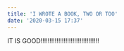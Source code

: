 ```yaml
---
title: 'I WROTE A BOOK, TWO OR TOO'
date: '2020-03-15 17:37'
---
```

IT IS GOOD!!!!!!!!!!!!!!!!!!!!!!!!!!!!!!!!!